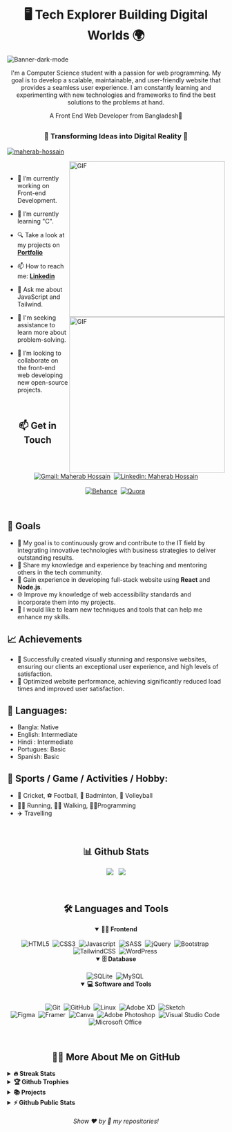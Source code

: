 <!-- Banner 20232A -->
<h1 align="center">🖥️ Tech Explorer Building Digital Worlds 🌍</h1>

![Banner-dark-mode](https://github.com/Maherab-Hossain/maherab-hossain/assets/109972853/9db30f6d-90f7-4529-8441-4f110eb1c5b6)


<p align="center">
I'm a Computer Science student with a passion for web programming. My goal is to develop a scalable, maintainable, and user-friendly website that provides a seamless user experience. I am constantly learning and experimenting with new technologies and frameworks to find the best solutions to the problems at hand.
</p>

<p align="center">A Front End Web Developer from Bangladesh📍</p>

##

<be>
  <h3 align="center"> 💠 Transforming Ideas into Digital Reality 💠 </h3>
<p align="left" dir="auto"> <a target="_blank" rel="noopener noreferrer nofollow" href="https://camo.githubusercontent.com/36c6f9474aeb3060d558014cd85b0c9d004191995440d382851531655173be83/68747470733a2f2f6b6f6d617265762e636f6d2f67687076632f3f757365726e616d653d73686f757261622d646576266c6162656c3d50726f66696c65253230766965777326636f6c6f723d306537356236267374796c653d666c6174"><img src="https://camo.githubusercontent.com/36c6f9474aeb3060d558014cd85b0c9d004191995440d382851531655173be83/68747470733a2f2f6b6f6d617265762e636f6d2f67687076632f3f757365726e616d653d73686f757261622d646576266c6162656c3d50726f66696c65253230766965777326636f6c6f723d306537356236267374796c653d666c6174" alt="maherab-hossain" data-canonical-src="https://komarev.com/ghpvc/?username=maherab-hossain&amp;label=Profile%20views&amp;color=0e75b6&amp;style=flat" style="max-width: 100%;"></a> </p>


<!--- Web illustrations by Storyset ( https://storyset.com/web ) --->
<img align="right" alt="GIF" src="https://user-images.githubusercontent.com/90595158/224520261-cac35362-4a70-4108-85c8-260ac8e0b0bd.svg#gh-dark-mode-only" width="360px"/>
<img align="right" alt="GIF" src="https://user-images.githubusercontent.com/90595158/224520109-e00b8f1e-08c9-4316-9920-ea4e88701a61.svg#gh-light-mode-only" width="360px"/>


<br>



- 🔭 I’m currently working on Front-end Development.

- 🌱 I’m currently learning "C".

- 🔍 Take a look at my projects on  [**Portfolio**](https://dev-maherabhossain.pantheonsite.io/)

- 📫 How to reach me: [**Linkedin**](https://www.linkedin.com/in/maherabhossain/)

- 💬 Ask me about JavaScript and Tailwind.

- 🤝 I'm seeking assistance to learn more about problem-solving.

- 👯 I’m looking to collaborate on the front-end web developing new open-source projects.


<br>

<h2 align="center">📫 Get in Touch</h2>

<div align = "center">
    
[![Gmail: Maherab Hossain](https://img.shields.io/badge/-gmail-red?style=for-the-badge&logo=Gmail&logoColor=white&link=mailto:maherabhossain623@gmail.com)](mailto:maherabhossain.me@gmail.com)&nbsp;
[![Linkedin: Maherab Hossain](https://img.shields.io/badge/-linkedin-blue?style=for-the-badge&logo=Linkedin&logoColor=white&link=https://www.linkedin.com//in/maherbhossain)](https://www.linkedin.com//in/maherabhossain)
  <br>  <br>
[![Behance](https://img.shields.io/badge/Behance-1769ff?logo=behance&logoColor=white)](https://behance.net/maherb_hossain)&nbsp;
[![Quora](https://img.shields.io/badge/Quora-%23B92B27.svg?logo=Quora&logoColor=white)](https://quora.com/profile/Maherab-Hossain-7)&nbsp;
</div>
<br>

## 🎯 Goals

- 🚀 My goal is to continuously grow and contribute to the IT field by integrating innovative technologies with business strategies to deliver outstanding results. 
- 🧠 Share my knowledge and experience by teaching and mentoring others in the tech community.
- 📖 Gain experience in developing full-stack website using **React** and **Node.js**.
- 🌐 Improve my knowledge of web accessibility standards and incorporate them into my projects.
- 🎨 I would like to learn new techniques and tools that can help me enhance my skills.


## 📈 Achievements

- 🤝 Successfully created visually stunning and responsive websites, ensuring our clients an exceptional user experience, and high levels of satisfaction.
- 🤝 Optimized website performance, achieving significantly reduced load times and improved user 
   satisfaction.

<!-- my languages section starts here  -->

## 📶 Languages:

- Bangla: Native 
- English: Intermediate
- Hindi : Intermediate
- Portugues: Basic
- Spanish: Basic
<!-- my languages section ends here  -->
## 🚴 Sports / Game / Activities / Hobby:

- 🏏 Cricket, ⚽ Football, 🏸 Badminton, 🏐 Volleyball
- 🏃‍♂️ Running, 🚶‍♂️ Walking, 👨‍💻Programming 
- ✈️ Travelling
  <br />

<br>
<h2 align="center">📊 Github Stats</h2>


<div align = "center">

![](https://github-readme-stats.vercel.app/api?username=maherab-hossain&theme=dark&hide_border=false&include_all_commits=true&count_private=false)&nbsp;&nbsp;
![](https://github-readme-stats.vercel.app/api/top-langs/?username=maherab-hossain&theme=dark&hide_border=false&include_all_commits=true&count_private=false&layout=compact)

</div>
<br>



<div align = "center">

<h2 align="center">🛠️ Languages and Tools</h2>

<details open>
<summary><b>🏄‍♂️ Frontend</b></summary>
<br>
<img src="https://img.shields.io/badge/html5-%23E34F26.svg?style=for-the-badge&amp;logo=html5&amp;logoColor=white" alt="HTML5">&nbsp;
<img src="https://img.shields.io/badge/css3-%231572B6.svg?style=for-the-badge&amp;logo=css3&amp;logoColor=white" alt="CSS3">&nbsp;
<img src="https://img.shields.io/badge/javascript-%23323330.svg?style=for-the-badge&amp;logo=javascript&amp;logoColor=%23F7DF1E" alt="Javascript">&nbsp;
<img src="https://img.shields.io/badge/SASS-hotpink.svg?style=for-the-badge&amp;logo=SASS&amp;logoColor=white" alt="SASS">&nbsp;
<img src="https://img.shields.io/badge/jquery-%230769AD.svg?style=for-the-badge&amp;logo=jquery&amp;logoColor=white" alt="jQuery">&nbsp;
<img src="https://img.shields.io/badge/bootstrap-%23563D7C.svg?style=for-the-badge&amp;logo=bootstrap&amp;logoColor=white" alt="Bootstrap">&nbsp;
<img src="https://img.shields.io/badge/tailwindcss-%2338B2AC.svg?style=for-the-badge&amp;logo=tailwind-css&amp;logoColor=white" alt="TailwindCSS">&nbsp;
<img src="https://img.shields.io/badge/WordPress-%23117AC9.svg?style=for-the-badge&amp;logo=WordPress&amp;logoColor=white" alt="WordPress">&nbsp;
</details>


<details open>
<summary><b>🗄️ Database</b></summary>
<br>
  <img src="https://img.shields.io/badge/sqlite-%2307405e.svg?style=for-the-badge&amp;logo=sqlite&amp;logoColor=white" alt="SQLite">&nbsp;
  <img src="https://img.shields.io/badge/mysql-%2300f.svg?style=for-the-badge&amp;logo=mysql&amp;logoColor=white" alt="MySQL">&nbsp;
</details>

<details open>
<summary><b>💻 Software and Tools</b></summary>
<br>

![Git](https://img.shields.io/badge/-Git-F05032?style=for-the-badge&logo=git&logoColor=white)&nbsp;
![GitHub](https://img.shields.io/badge/-GitHub-181717?style=for-the-badge&logo=github)&nbsp;
![Linux](https://img.shields.io/badge/-Linux-FCC624?style=for-the-badge&logo=linux&logoColor=black)&nbsp;
<img src="https://img.shields.io/badge/Adobe%20XD-470137?style=for-the-badge&amp;logo=Adobe%20XD&amp;logoColor=#FF61F6" alt="Adobe XD">&nbsp;
 <img src="https://img.shields.io/badge/Sketch-FFB387?style=for-the-badge&amp;logo=sketch&amp;logoColor=black" alt="Sketch">&nbsp;
  <br>
 <img src="https://img.shields.io/badge/figma-%23F24E1E.svg?style=for-the-badge&amp;logo=figma&amp;logoColor=white" alt="Figma">&nbsp;
 <img src="https://img.shields.io/badge/Framer-black?style=for-the-badge&amp;logo=framer&amp;logoColor=blue" alt="Framer">&nbsp;
 <img src="https://img.shields.io/badge/Canva-%2300C4CC.svg?style=for-the-badge&amp;logo=Canva&amp;logoColor=white" alt="Canva">&nbsp;
 <img src="https://img.shields.io/badge/adobephotoshop-%2331A8FF.svg?style=for-the-badge&amp;logo=adobephotoshop&amp;logoColor=white" alt="Adobe Photoshop">&nbsp;
![Visual Studio Code](https://img.shields.io/badge/-VSCODE-007ACC?style=for-the-badge&&logo=visual-studio-code&logoColor=white)&nbsp;
![Microsoft Office](https://img.shields.io/badge/-MS%20Office-D83B01?style=for-the-badge&logo=microsoft-office&logoColor=white)&nbsp;
</details>

</div>


<br>

<h2 align="center">👨‍💻 More About Me on GitHub</h2>


<details>
<summary><b>🔥 Streak Stats</b></summary>
<br>
<p align="center">
<img src="https://github-readme-streak-stats.herokuapp.com/?user=maherab-hossain&amp;theme=dark&amp;hide_border=false" alt="Maherab">
</p>
</details>

<details>
<summary><b>🏆 Github Trophies</b></summary>
<br>
<p align="center">
<img src="https://github-profile-trophy.vercel.app/?username=maherab-hossain&amp;theme=radical&amp;no-frame=true&amp;no-bg=true&amp;margin-w=4" alt="Maherab">
</p>
</details>

<details>
<summary><b>📚 Projects</b></summary>
<br>
<p align="left">
<!-- BLOG-POST-LIST:START -->

Loading...
  <br>

<!-- BLOG-POST-LIST:END -->
</p>
</details>

<details>
<summary><b>⚡ Github Public Stats</b></summary>
<br>
<p align="center">
<img src="https://github-contributor-stats.vercel.app/api?username=maherab-hossain&amp;limit=5&amp;theme=dark&amp;combine_all_yearly_contributions=true" alt="">&nbsp;&nbsp;
  
  <img src="https://github-readme-stats.vercel.app/api/top-langs/?username=maherab-hossain&amp;theme=dark&amp;hide_border=false&amp;include_all_commits=true&amp;count_private=false&amp;layout=compact" alt="">
</p>
</details>
  
  
<h6 align="center">Show ❤️ by 🌟 my repositories!</h6>

